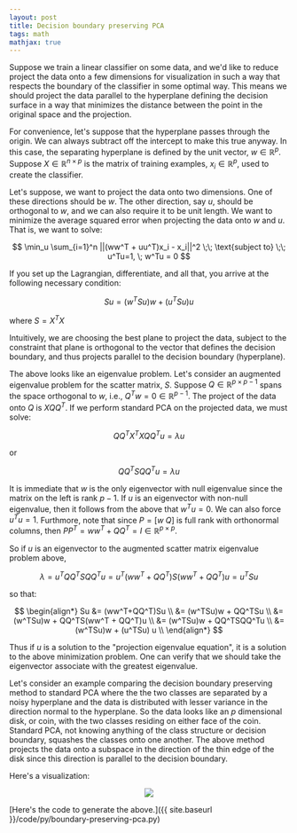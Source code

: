 ```yaml
---
layout: post
title: Decision boundary preserving PCA
tags: math 
mathjax: true
---
```


Suppose we train a linear classifier on some data, and we'd like to reduce project the data onto a few dimensions for visualization in such a way that respects the boundary of the classifier in some optimal way. This means we should project the data parallel to the hyperplane defining the decision surface in a way that minimizes the distance between the point in the original space and the projection.

For convenience, let's suppose that the hyperplane passes through the origin. We can always subtract off the intercept to make this true anyway. In this case, the separating hyperplane is defined by the unit vector, $w \in \mathbb{R}^p$. Suppose $X \in \mathbb{R}^{n \times p}$ is the matrix of training examples, $x_i \in \mathbb{R}^p$, used to create the classifier.

Let's suppose, we want to project the data onto two dimensions. One of these directions should be $w$. The other direction, say $u$, should be orthogonal to $w$, and we can also require it to be unit length. We want to minimize the average squared error when projecting the data onto $w$ and $u$. That is, we want to solve:

$$
    \min_u \sum_{i=1}^n ||(ww^T + uu^T)x_i - x_i||^2 \;\; \text{subject to} \;\; u^Tu=1, \; w^Tu = 0
$$

If you set up the Lagrangian, differentiate, and all that, you arrive at the following necessary condition:

$$
    Su = (w^TSu)w + (u^TSu)u
$$

where $S = X^TX$

Intuitively, we are choosing the best plane to project the data, subject to the constraint that plane is orthogonal to the vector that defines the decision boundary, and thus projects parallel to the decision boundary (hyperplane).

The above looks like an eigenvalue problem. Let's consider an augmented eigenvalue problem for the scatter matrix, $S$. Suppose $Q \in \mathbb{R}^{p \times p-1}$ spans the space orthogonal to $w$, i.e., $Q^Tw = 0 \in \mathbb{R}^{p-1}$. The project of the data onto $Q$ is $XQQ^T$. If we perform standard PCA on the projected data, we must solve:

$$
    QQ^TX^TX QQ^T u = \lambda u
$$

or

$$
    QQ^TSQQ^T u = \lambda u
$$

It is immediate that $w$ is the only eigenvector with null eigenvalue since the matrix on the left is rank $p-1$. If $u$ is an eigenvector with non-null eigenvalue, then it follows from the above that $w^Tu = 0$. We can also force $u^Tu = 1$. Furthmore, note that since $P = [w \; Q]$ is full rank with orthonormal columns, then $PP^T = ww^T + QQ^T = I \in \mathbb{R}^{p \times p}$.

So if $u$ is an eigenvector to the augmented scatter matrix eigenvalue problem above,

$$
\lambda = u^TQQ^TSQQ^Tu = u^T(ww^T + QQ^T)S(ww^T+QQ^T)u = u^TSu
$$

so that:

$$
\begin{align*}
Su &= (ww^T+QQ^T)Su \\
   &= (w^TSu)w + QQ^TSu \\
   &= (w^TSu)w + QQ^TS(ww^T + QQ^T)u \\
   &= (w^TSu)w + QQ^TSQQ^Tu \\
   &= (w^TSu)w + (u^TSu) u \\
\end{align*}
$$

Thus if $u$ is a solution to the "projection eigenvalue equation", it is a solution to the above minimization problem. One can verify that we should take the eigenvector associate with the greatest eigenvalue.

Let's consider an example comparing the decision boundary preserving method to standard PCA where the the two classes are separated by a noisy hyperplane and the data is distributed with lesser variance in the direction normal to the hyperplane. So the data looks like an $p$ dimensional disk, or coin, with the two classes residing on either face of the coin. Standard PCA, not knowing anything of the class structure or decision boundary, squashes the classes onto one another. The above method projects the data onto a subspace in the direction of the thin edge of the disk since this direction is parallel to the decision boundary.

Here's a visualization:

<div style="text-align:center">
    <img src="{{ site.baseurl }}/images/decision-boundary-pca.png">
</div>

[Here's the code to generate the above.]({{ site.baseurl }}/code/py/boundary-preserving-pca.py)
